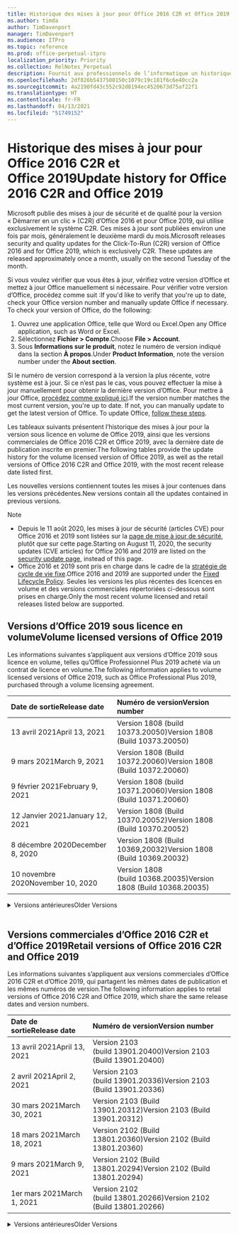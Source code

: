```yaml
---
title: Historique des mises à jour pour Office 2016 C2R et Office 2019
ms.author: timda
author: TimDavenport
manager: TimDavenport
ms.audience: ITPro
ms.topic: reference
ms.prod: office-perpetual-itpro
localization_priority: Priority
ms.collection: RelNotes_Perpetual
description: Fournit aux professionnels de l’informatique un historique des mises à jour pour les versions perpétuelles d’Office 2016 et 2019 qui utilisent la technologie « Démarrer en un clic » (C2R)
ms.openlocfilehash: 2df826b5437500150c1079c19c181f6c6e40cc2a
ms.sourcegitcommit: 4a2190fd43c552c92d8194ec4520673d75af22f1
ms.translationtype: HT
ms.contentlocale: fr-FR
ms.lasthandoff: 04/13/2021
ms.locfileid: "51749152"
---
```

# <a name="update-history-for-office-2016-c2r-and-office-2019"></a><span data-ttu-id="686fa-103">Historique des mises à jour pour Office 2016 C2R et Office 2019</span><span class="sxs-lookup"><span data-stu-id="686fa-103">Update history for Office 2016 C2R and Office 2019</span></span>

<span data-ttu-id="686fa-p101">Microsoft publie des mises à jour de sécurité et de qualité pour la version « Démarrer en un clic » (C2R) d’Office 2016 et pour Office 2019, qui utilise exclusivement le système C2R. Ces mises à jour sont publiées environ une fois par mois, généralement le deuxième mardi du mois.</span><span class="sxs-lookup"><span data-stu-id="686fa-p101">Microsoft releases security and quality updates for the Click-To-Run (C2R) version of Office 2016 and for Office 2019, which is exclusively C2R. These updates are released approximately once a month, usually on the second Tuesday of the month.</span></span>

<span data-ttu-id="686fa-p102">Si vous voulez vérifier que vous êtes à jour, vérifiez votre version d’Office et mettez à jour Office manuellement si nécessaire. Pour vérifier votre version d’Office, procédez comme suit :</span><span class="sxs-lookup"><span data-stu-id="686fa-p102">If you'd like to verify that you're up to date, check your Office version number and manually update Office if necessary. To check your version of Office, do the following:</span></span>

  1.    <span data-ttu-id="686fa-108">Ouvrez une application Office, telle que Word ou Excel.</span><span class="sxs-lookup"><span data-stu-id="686fa-108">Open any Office application, such as Word or Excel.</span></span>
  2.    <span data-ttu-id="686fa-109">Sélectionnez **Fichier > Compte**.</span><span class="sxs-lookup"><span data-stu-id="686fa-109">Choose **File > Account**.</span></span>
  3.    <span data-ttu-id="686fa-110">Sous **Informations sur le produit**, notez le numéro de version indiqué dans la section **À propos**.</span><span class="sxs-lookup"><span data-stu-id="686fa-110">Under **Product Information**, note the version number under the **About section**.</span></span>

<span data-ttu-id="686fa-p103">Si le numéro de version correspond à la version la plus récente, votre système est à jour. Si ce n’est pas le cas, vous pouvez effectuer la mise à jour manuellement pour obtenir la dernière version d’Office. Pour mettre à jour Office, [procédez comme expliqué ici](https://support.office.com/article/2ab296f3-7f03-43a2-8e50-46de917611c5).</span><span class="sxs-lookup"><span data-stu-id="686fa-p103">If the version number matches the most current version, you're up to date. If not, you can manually update to get the latest version of Office. To update Office, [follow these steps](https://support.office.com/article/2ab296f3-7f03-43a2-8e50-46de917611c5).</span></span>


<span data-ttu-id="686fa-114">Les tableaux suivants présentent l’historique des mises à jour pour la version sous licence en volume de Office 2019, ainsi que les versions commerciales de Office 2016 C2R et Office 2019, avec la dernière date de publication inscrite en premier.</span><span class="sxs-lookup"><span data-stu-id="686fa-114">The following tables provide the update history for the volume licensed version of Office 2019, as well as the retail versions of Office 2016 C2R and Office 2019, with the most recent release date listed first.</span></span>

<span data-ttu-id="686fa-115">Les nouvelles versions contiennent toutes les mises à jour contenues dans les versions précédentes.</span><span class="sxs-lookup"><span data-stu-id="686fa-115">New versions contain all the updates contained in previous versions.</span></span>


 > [!NOTE]
> - <span data-ttu-id="686fa-116">Depuis le 11 août 2020, les mises à jour de sécurité (articles CVE) pour Office 2016 et 2019 sont listées sur la [page de mise à jour de sécurité](./microsoft365-apps-security-updates.md), plutôt que sur cette page.</span><span class="sxs-lookup"><span data-stu-id="686fa-116">Starting on August 11, 2020, the security updates (CVE articles) for Office 2016 and 2019 are listed on the [security update page](./microsoft365-apps-security-updates.md), instead of this page.</span></span> 
> - <span data-ttu-id="686fa-117">Office 2016 et 2019 sont pris en charge dans le cadre de la [stratégie de cycle de vie fixe](/lifecycle/policies/fixed).</span><span class="sxs-lookup"><span data-stu-id="686fa-117">Office 2016 and 2019 are supported under the [Fixed Lifecycle Policy](/lifecycle/policies/fixed).</span></span> <span data-ttu-id="686fa-118">Seules les versions les plus récentes des licences en volume et des versions commerciales répertoriées ci-dessous sont prises en charge.</span><span class="sxs-lookup"><span data-stu-id="686fa-118">Only the most recent volume licensed and retail releases listed below are supported.</span></span>


## <a name="volume-licensed-versions-of-office-2019"></a><span data-ttu-id="686fa-119">Versions d’Office 2019 sous licence en volume</span><span class="sxs-lookup"><span data-stu-id="686fa-119">Volume licensed versions of Office 2019</span></span>
<span data-ttu-id="686fa-120">Les informations suivantes s’appliquent aux versions d’Office 2019 sous licence en volume, telles qu’Office Professionnel Plus 2019 acheté via un contrat de licence en volume.</span><span class="sxs-lookup"><span data-stu-id="686fa-120">The following information applies to volume licensed versions of Office 2019, such as Office Professional Plus 2019, purchased through a volume licensing agreement.</span></span>

[//]: # (NE PAS SUPPRIMER LE DÉBUT DU TABLEAU VL)


|<span data-ttu-id="686fa-122">**Date de sortie**</span><span class="sxs-lookup"><span data-stu-id="686fa-122">**Release date**</span></span>|<span data-ttu-id="686fa-123">**Numéro de version**</span><span class="sxs-lookup"><span data-stu-id="686fa-123">**Version number**</span></span>|
|:-----|:-----|
|<span data-ttu-id="686fa-124">13 avril 2021</span><span class="sxs-lookup"><span data-stu-id="686fa-124">April 13, 2021</span></span>|<span data-ttu-id="686fa-125">Version 1808 (build 10373.20050)</span><span class="sxs-lookup"><span data-stu-id="686fa-125">Version 1808 (Build 10373.20050)</span></span>|
|<span data-ttu-id="686fa-126">9 mars 2021</span><span class="sxs-lookup"><span data-stu-id="686fa-126">March 9, 2021</span></span>|<span data-ttu-id="686fa-127">Version 1808 (Build 10372.20060)</span><span class="sxs-lookup"><span data-stu-id="686fa-127">Version 1808 (Build 10372.20060)</span></span>|
|<span data-ttu-id="686fa-128">9 février 2021</span><span class="sxs-lookup"><span data-stu-id="686fa-128">February 9, 2021</span></span>|<span data-ttu-id="686fa-129">Version 1808 (build 10371.20060)</span><span class="sxs-lookup"><span data-stu-id="686fa-129">Version 1808 (Build 10371.20060)</span></span>|
|<span data-ttu-id="686fa-130">12 Janvier 2021</span><span class="sxs-lookup"><span data-stu-id="686fa-130">January 12, 2021</span></span>|<span data-ttu-id="686fa-131">Version 1808 (Build 10370.20052)</span><span class="sxs-lookup"><span data-stu-id="686fa-131">Version 1808 (Build 10370.20052)</span></span>|
|<span data-ttu-id="686fa-132">8 décembre 2020</span><span class="sxs-lookup"><span data-stu-id="686fa-132">December 8, 2020</span></span>|<span data-ttu-id="686fa-133">Version 1808 (Build 10369,20032)</span><span class="sxs-lookup"><span data-stu-id="686fa-133">Version 1808 (Build 10369.20032)</span></span>|
|<span data-ttu-id="686fa-134">10 novembre 2020</span><span class="sxs-lookup"><span data-stu-id="686fa-134">November 10, 2020</span></span>|<span data-ttu-id="686fa-135">Version 1808 (build 10368.20035)</span><span class="sxs-lookup"><span data-stu-id="686fa-135">Version 1808 (Build 10368.20035)</span></span>|


[//]: # (NE PAS SUPPRIMER LA FIN DU TABLEAU VL)

<details>
<summary><span data-ttu-id="686fa-137">Versions antérieures</span><span class="sxs-lookup"><span data-stu-id="686fa-137">Older Versions</span></span></summary>
 

[//]: # (NE PAS SUPPRIMER LE DÉBUT DE L’ANCIEN TABLEAU VL)


|<span data-ttu-id="686fa-139">**Date de sortie**</span><span class="sxs-lookup"><span data-stu-id="686fa-139">**Release date**</span></span>|<span data-ttu-id="686fa-140">**Numéro de version**</span><span class="sxs-lookup"><span data-stu-id="686fa-140">**Version number**</span></span>|
|:-----|:-----|
|<span data-ttu-id="686fa-141">13 octobre 2020</span><span class="sxs-lookup"><span data-stu-id="686fa-141">October 13, 2020</span></span>|<span data-ttu-id="686fa-142">Version 1808 (build 10367.20048)</span><span class="sxs-lookup"><span data-stu-id="686fa-142">Version 1808 (Build 10367.20048)</span></span>|
|<span data-ttu-id="686fa-143">8 septembre 2020</span><span class="sxs-lookup"><span data-stu-id="686fa-143">September 8, 2020</span></span>|<span data-ttu-id="686fa-144">Version 1808 (Build 10366.20016)</span><span class="sxs-lookup"><span data-stu-id="686fa-144">Version 1808 (Build 10366.20016)</span></span>|
|<span data-ttu-id="686fa-145">11 août 2020</span><span class="sxs-lookup"><span data-stu-id="686fa-145">August 11, 2020</span></span>|<span data-ttu-id="686fa-146">Version 1808 (Build 10364.20059)</span><span class="sxs-lookup"><span data-stu-id="686fa-146">Version 1808 (Build 10364.20059)</span></span>|
|<span data-ttu-id="686fa-147">14 juillet 2020</span><span class="sxs-lookup"><span data-stu-id="686fa-147">July 14, 2020</span></span>   |<span data-ttu-id="686fa-148">Version 1808 (Build 10363.20015)</span><span class="sxs-lookup"><span data-stu-id="686fa-148">Version 1808 (Build 10363.20015)</span></span>  |
|<span data-ttu-id="686fa-149">09 juin 2020</span><span class="sxs-lookup"><span data-stu-id="686fa-149">June 9, 2020</span></span>   |<span data-ttu-id="686fa-150">Version 1808 (Build 10361.20002)</span><span class="sxs-lookup"><span data-stu-id="686fa-150">Version 1808 (Build 10361.20002)</span></span>  |
|<span data-ttu-id="686fa-151">12 mai 2020</span><span class="sxs-lookup"><span data-stu-id="686fa-151">May 12, 2020</span></span>   |<span data-ttu-id="686fa-152">Version 1808 (build 10359.20023)</span><span class="sxs-lookup"><span data-stu-id="686fa-152">Version 1808 (Build 10359.20023)</span></span>  |
|<span data-ttu-id="686fa-153">14 avril 2020</span><span class="sxs-lookup"><span data-stu-id="686fa-153">April 14, 2020</span></span>   |<span data-ttu-id="686fa-154">Version 1808 (build 10358.20061)</span><span class="sxs-lookup"><span data-stu-id="686fa-154">Version 1808 (Build 10358.20061)</span></span>  |
|<span data-ttu-id="686fa-155">10 mars 2020</span><span class="sxs-lookup"><span data-stu-id="686fa-155">March 10, 2020</span></span>   |<span data-ttu-id="686fa-156">Version 1808 (Build 10357.20081)</span><span class="sxs-lookup"><span data-stu-id="686fa-156">Version 1808 (Build 10357.20081)</span></span>  |
|<span data-ttu-id="686fa-157">11 février 2020</span><span class="sxs-lookup"><span data-stu-id="686fa-157">February 11, 2020</span></span>   |<span data-ttu-id="686fa-158">Version 1808 (build 10356.20006)</span><span class="sxs-lookup"><span data-stu-id="686fa-158">Version 1808 (Build 10356.20006)</span></span>  |


[//]: # (NE PAS SUPPRIMER LA FIN DE L’ANCIEN TABLEAU VL)

</details>


<br/>

## <a name="retail-versions-of-office-2016-c2r-and-office-2019"></a><span data-ttu-id="686fa-160">Versions commerciales d’Office 2016 C2R et d’Office 2019</span><span class="sxs-lookup"><span data-stu-id="686fa-160">Retail versions of Office 2016 C2R and Office 2019</span></span>
<span data-ttu-id="686fa-161">Les informations suivantes s’appliquent aux versions commerciales d’Office 2016 C2R et d’Office 2019, qui partagent les mêmes dates de publication et les mêmes numéros de version.</span><span class="sxs-lookup"><span data-stu-id="686fa-161">The following information applies to retail versions of Office 2016 C2R and Office 2019, which share the same release dates and version numbers.</span></span>

[//]: # (NE PAS SUPPRIMER LE DÉBUT DU TABLEAU DE VENTE AU DÉTAIL)


|<span data-ttu-id="686fa-163">**Date de sortie**</span><span class="sxs-lookup"><span data-stu-id="686fa-163">**Release date**</span></span>|<span data-ttu-id="686fa-164">**Numéro de version**</span><span class="sxs-lookup"><span data-stu-id="686fa-164">**Version number**</span></span>|
|:-----|:-----|
|<span data-ttu-id="686fa-165">13 avril 2021</span><span class="sxs-lookup"><span data-stu-id="686fa-165">April 13, 2021</span></span>|<span data-ttu-id="686fa-166">Version 2103 (build 13901.20400)</span><span class="sxs-lookup"><span data-stu-id="686fa-166">Version 2103 (Build 13901.20400)</span></span>|
|<span data-ttu-id="686fa-167">2 avril 2021</span><span class="sxs-lookup"><span data-stu-id="686fa-167">April 2, 2021</span></span>|<span data-ttu-id="686fa-168">Version 2103 (build 13901.20336)</span><span class="sxs-lookup"><span data-stu-id="686fa-168">Version 2103 (Build 13901.20336)</span></span>|
|<span data-ttu-id="686fa-169">30 mars 2021</span><span class="sxs-lookup"><span data-stu-id="686fa-169">March 30, 2021</span></span>|<span data-ttu-id="686fa-170">Version 2103 (Build 13901.20312)</span><span class="sxs-lookup"><span data-stu-id="686fa-170">Version 2103 (Build 13901.20312)</span></span>|
|<span data-ttu-id="686fa-171">18 mars 2021</span><span class="sxs-lookup"><span data-stu-id="686fa-171">March 18, 2021</span></span>|<span data-ttu-id="686fa-172">Version 2102 (Build 13801.20360)</span><span class="sxs-lookup"><span data-stu-id="686fa-172">Version 2102 (Build 13801.20360)</span></span>|
|<span data-ttu-id="686fa-173">9 mars 2021</span><span class="sxs-lookup"><span data-stu-id="686fa-173">March 9, 2021</span></span>|<span data-ttu-id="686fa-174">Version 2102 (Build 13801.20294)</span><span class="sxs-lookup"><span data-stu-id="686fa-174">Version 2102 (Build 13801.20294)</span></span>|
|<span data-ttu-id="686fa-175">1er mars 2021</span><span class="sxs-lookup"><span data-stu-id="686fa-175">March 1, 2021</span></span>|<span data-ttu-id="686fa-176">Version 2102 (build 13801.20266)</span><span class="sxs-lookup"><span data-stu-id="686fa-176">Version 2102 (Build 13801.20266)</span></span>|


[//]: # (NE PAS SUPPRIMER LA FIN DU TABLEAU DE VENTE AU DÉTAIL)

<details>
<summary><span data-ttu-id="686fa-178">Versions antérieures</span><span class="sxs-lookup"><span data-stu-id="686fa-178">Older Versions</span></span></summary>
 

[//]: # (NE PAS SUPPRIMER LE DÉBUT DE L’ANCIEN TABLEAU DE VENTE AU DÉTAIL)


|<span data-ttu-id="686fa-180">**Date de sortie**</span><span class="sxs-lookup"><span data-stu-id="686fa-180">**Release date**</span></span>|<span data-ttu-id="686fa-181">**Numéro de version**</span><span class="sxs-lookup"><span data-stu-id="686fa-181">**Version number**</span></span>|
|:-----|:-----|
|<span data-ttu-id="686fa-182">16 février 2021</span><span class="sxs-lookup"><span data-stu-id="686fa-182">February 16, 2021</span></span>|<span data-ttu-id="686fa-183">Version 2101 (Build 13628.20448)</span><span class="sxs-lookup"><span data-stu-id="686fa-183">Version 2101 (Build 13628.20448)</span></span>|
|<span data-ttu-id="686fa-184">9 février 2021</span><span class="sxs-lookup"><span data-stu-id="686fa-184">February 9, 2021</span></span>|<span data-ttu-id="686fa-185">Version 2101 (build 13628.20380)</span><span class="sxs-lookup"><span data-stu-id="686fa-185">Version 2101 (Build 13628.20380)</span></span>|
|<span data-ttu-id="686fa-186">26 janvier 2021</span><span class="sxs-lookup"><span data-stu-id="686fa-186">January 26, 2021</span></span>|<span data-ttu-id="686fa-187">Version 2101 (Build 13628.20274)</span><span class="sxs-lookup"><span data-stu-id="686fa-187">Version 2101 (Build 13628.20274)</span></span>|
|<span data-ttu-id="686fa-188">21 janvier 2021</span><span class="sxs-lookup"><span data-stu-id="686fa-188">January 21, 2021</span></span>|<span data-ttu-id="686fa-189">Version 2012 (build 13530.20440)</span><span class="sxs-lookup"><span data-stu-id="686fa-189">Version 2012 (Build 13530.20440)</span></span>|
|<span data-ttu-id="686fa-190">12 Janvier 2021</span><span class="sxs-lookup"><span data-stu-id="686fa-190">January 12, 2021</span></span>|<span data-ttu-id="686fa-191">Version 2012 (Build 13530.20376)</span><span class="sxs-lookup"><span data-stu-id="686fa-191">Version 2012 (Build 13530.20376)</span></span>|
|<span data-ttu-id="686fa-192">5 janvier 2021</span><span class="sxs-lookup"><span data-stu-id="686fa-192">January 5, 2021</span></span>|<span data-ttu-id="686fa-193">Version 2012 (build 13530.20316)</span><span class="sxs-lookup"><span data-stu-id="686fa-193">Version 2012 (Build 13530.20316)</span></span>|
|<span data-ttu-id="686fa-194">21 décembre 2020</span><span class="sxs-lookup"><span data-stu-id="686fa-194">December 21, 2020</span></span>|<span data-ttu-id="686fa-195">Version 2011 (build 13426.20404)</span><span class="sxs-lookup"><span data-stu-id="686fa-195">Version 2011 (Build 13426.20404)</span></span>|
|<span data-ttu-id="686fa-196">8 décembre 2020</span><span class="sxs-lookup"><span data-stu-id="686fa-196">December 8, 2020</span></span>|<span data-ttu-id="686fa-197">Version 2011 (Build 13426,20332)</span><span class="sxs-lookup"><span data-stu-id="686fa-197">Version 2011 (Build 13426.20332)</span></span>|
|<span data-ttu-id="686fa-198">2 décembre 2020</span><span class="sxs-lookup"><span data-stu-id="686fa-198">December 2, 2020</span></span>|<span data-ttu-id="686fa-199">Version 2011 (build 13426.20308)</span><span class="sxs-lookup"><span data-stu-id="686fa-199">Version 2011 (Build 13426.20308)</span></span>|
|<span data-ttu-id="686fa-200">30 novembre 2020</span><span class="sxs-lookup"><span data-stu-id="686fa-200">November 30, 2020</span></span>|<span data-ttu-id="686fa-201">Version 2011 (build 13426.20294)</span><span class="sxs-lookup"><span data-stu-id="686fa-201">Version 2011 (Build 13426.20294)</span></span>|
|<span data-ttu-id="686fa-202">23 novembre 2020</span><span class="sxs-lookup"><span data-stu-id="686fa-202">November 23, 2020</span></span>|<span data-ttu-id="686fa-203">Version 2011 (build 13426.20274)</span><span class="sxs-lookup"><span data-stu-id="686fa-203">Version 2011 (Build 13426.20274)</span></span>|
|<span data-ttu-id="686fa-204">17 novembre 2020</span><span class="sxs-lookup"><span data-stu-id="686fa-204">November 17, 2020</span></span>|<span data-ttu-id="686fa-205">Version 2010 (build 13328.20408)</span><span class="sxs-lookup"><span data-stu-id="686fa-205">Version 2010 (Build 13328.20408)</span></span>|
|<span data-ttu-id="686fa-206">10 novembre 2020</span><span class="sxs-lookup"><span data-stu-id="686fa-206">November 10, 2020</span></span>|<span data-ttu-id="686fa-207">Version 2010 (build 13328.20356)</span><span class="sxs-lookup"><span data-stu-id="686fa-207">Version 2010 (Build 13328.20356)</span></span>|
|<span data-ttu-id="686fa-208">27 octobre 2020</span><span class="sxs-lookup"><span data-stu-id="686fa-208">October 27, 2020</span></span>|<span data-ttu-id="686fa-209">Version 2010 (build 13328.20292)</span><span class="sxs-lookup"><span data-stu-id="686fa-209">Version 2010 (Build 13328.20292)</span></span>|
|<span data-ttu-id="686fa-210">21 octobre 2020</span><span class="sxs-lookup"><span data-stu-id="686fa-210">October 21, 2020</span></span>|<span data-ttu-id="686fa-211">Version 2009 (Build 13231.20418)</span><span class="sxs-lookup"><span data-stu-id="686fa-211">Version 2009 (Build 13231.20418)</span></span>|
|<span data-ttu-id="686fa-212">13 octobre 2020</span><span class="sxs-lookup"><span data-stu-id="686fa-212">October 13, 2020</span></span>|<span data-ttu-id="686fa-213">Version 2009 (build 13231.20390)</span><span class="sxs-lookup"><span data-stu-id="686fa-213">Version 2009 (Build 13231.20390)</span></span>|
|<span data-ttu-id="686fa-214">8 octobre 2020</span><span class="sxs-lookup"><span data-stu-id="686fa-214">October 8, 2020</span></span>|<span data-ttu-id="686fa-215">Version 2009 (Build 13231.20368)</span><span class="sxs-lookup"><span data-stu-id="686fa-215">Version 2009 (Build 13231.20368)</span></span>|
|<span data-ttu-id="686fa-216">28 septembre 2020</span><span class="sxs-lookup"><span data-stu-id="686fa-216">September 28, 2020</span></span>|<span data-ttu-id="686fa-217">Version 2009 (Build 13231.20262)</span><span class="sxs-lookup"><span data-stu-id="686fa-217">Version 2009 (Build 13231.20262)</span></span>|
|<span data-ttu-id="686fa-218">22 septembre 2020</span><span class="sxs-lookup"><span data-stu-id="686fa-218">September 22, 2020</span></span>|<span data-ttu-id="686fa-219">Version 2008 (Build 13127.20508)</span><span class="sxs-lookup"><span data-stu-id="686fa-219">Version 2008 (Build 13127.20508)</span></span>|
|<span data-ttu-id="686fa-220">9 septembre 2020</span><span class="sxs-lookup"><span data-stu-id="686fa-220">September 9, 2020</span></span>|<span data-ttu-id="686fa-221">Version 2008 (build 13127.20408)</span><span class="sxs-lookup"><span data-stu-id="686fa-221">Version 2008 (Build 13127.20408)</span></span>|
|<span data-ttu-id="686fa-222">31 août 2020</span><span class="sxs-lookup"><span data-stu-id="686fa-222">August 31, 2020</span></span>|<span data-ttu-id="686fa-223">Version 2008 (build 13127.20296)</span><span class="sxs-lookup"><span data-stu-id="686fa-223">Version 2008 (Build 13127.20296)</span></span>|
|<span data-ttu-id="686fa-224">25 août 2020</span><span class="sxs-lookup"><span data-stu-id="686fa-224">August 25, 2020</span></span>|<span data-ttu-id="686fa-225">Version 2007 (Build 13029.20460)</span><span class="sxs-lookup"><span data-stu-id="686fa-225">Version 2007 (Build 13029.20460)</span></span>|
|<span data-ttu-id="686fa-226">11 août 2020</span><span class="sxs-lookup"><span data-stu-id="686fa-226">August 11, 2020</span></span>|<span data-ttu-id="686fa-227">Version 2007 (Build 13029.20344)</span><span class="sxs-lookup"><span data-stu-id="686fa-227">Version 2007 (Build 13029.20344)</span></span>|
|<span data-ttu-id="686fa-228">30 juillet 2020</span><span class="sxs-lookup"><span data-stu-id="686fa-228">July 30, 2020</span></span>|<span data-ttu-id="686fa-229">Version 2007 (build 13029.20308)</span><span class="sxs-lookup"><span data-stu-id="686fa-229">Version 2007 (Build 13029.20308)</span></span>  |
|<span data-ttu-id="686fa-230">28 juillet 2020</span><span class="sxs-lookup"><span data-stu-id="686fa-230">July 28, 2020</span></span>|<span data-ttu-id="686fa-231">Version 2006 (Build 13001.20498)</span><span class="sxs-lookup"><span data-stu-id="686fa-231">Version 2006 (Build 13001.20498)</span></span>  |
|<span data-ttu-id="686fa-232">14 juillet 2020</span><span class="sxs-lookup"><span data-stu-id="686fa-232">July 14, 2020</span></span>|<span data-ttu-id="686fa-233">Version 2006 (Build 13001.20384)</span><span class="sxs-lookup"><span data-stu-id="686fa-233">Version 2006 (Build 13001.20384)</span></span>  |
|<span data-ttu-id="686fa-234">30 juin 2020</span><span class="sxs-lookup"><span data-stu-id="686fa-234">June 30, 2020</span></span>|<span data-ttu-id="686fa-235">Version 2006 (Build 13001.20266)</span><span class="sxs-lookup"><span data-stu-id="686fa-235">Version 2006 (Build 13001.20266)</span></span>  |
|<span data-ttu-id="686fa-236">24 juin 2020</span><span class="sxs-lookup"><span data-stu-id="686fa-236">June 24, 2020</span></span>|<span data-ttu-id="686fa-237">Version 2005 (Build 12827.20470)</span><span class="sxs-lookup"><span data-stu-id="686fa-237">Version 2005 (Build 12827.20470)</span></span>  |
|<span data-ttu-id="686fa-238">09 juin 2020</span><span class="sxs-lookup"><span data-stu-id="686fa-238">June 9, 2020</span></span>|<span data-ttu-id="686fa-239">Version 2005 (Build 12827.20336)</span><span class="sxs-lookup"><span data-stu-id="686fa-239">Version 2005 (Build 12827.20336)</span></span>  |
|<span data-ttu-id="686fa-240">02 juin 2020</span><span class="sxs-lookup"><span data-stu-id="686fa-240">June 2, 2020</span></span>|<span data-ttu-id="686fa-241">Version 2005 (Build 12827.20268)</span><span class="sxs-lookup"><span data-stu-id="686fa-241">Version 2005 (Build 12827.20268)</span></span>  |
|<span data-ttu-id="686fa-242">21 Mai 2020</span><span class="sxs-lookup"><span data-stu-id="686fa-242">May 21, 2020</span></span>|<span data-ttu-id="686fa-243">Version 2004 (Build 12730.20352)</span><span class="sxs-lookup"><span data-stu-id="686fa-243">Version 2004 (Build 12730.20352)</span></span>  |
|<span data-ttu-id="686fa-244">12 mai 2020</span><span class="sxs-lookup"><span data-stu-id="686fa-244">May 12, 2020</span></span>|<span data-ttu-id="686fa-245">Version 2004 (build 12730.20270)</span><span class="sxs-lookup"><span data-stu-id="686fa-245">Version 2004 (Build 12730.20270)</span></span>  |
|<span data-ttu-id="686fa-246">4 mai 2020</span><span class="sxs-lookup"><span data-stu-id="686fa-246">May 4, 2020</span></span>|<span data-ttu-id="686fa-247">Version 2004 (Build 12730.20250)</span><span class="sxs-lookup"><span data-stu-id="686fa-247">Version 2004 (Build 12730.20250)</span></span>  |
|<span data-ttu-id="686fa-248">29 avril 2020</span><span class="sxs-lookup"><span data-stu-id="686fa-248">April 29, 2020</span></span>|<span data-ttu-id="686fa-249">Version 2004 (Build 12730.20236)</span><span class="sxs-lookup"><span data-stu-id="686fa-249">Version 2004 (Build 12730.20236)</span></span>  |
|<span data-ttu-id="686fa-250">15 avril 2020</span><span class="sxs-lookup"><span data-stu-id="686fa-250">April 15, 2020</span></span>|<span data-ttu-id="686fa-251">Version 2003 (build 12624.20466)</span><span class="sxs-lookup"><span data-stu-id="686fa-251">Version 2003 (Build 12624.20466)</span></span>  |
|<span data-ttu-id="686fa-252">14 avril 2020</span><span class="sxs-lookup"><span data-stu-id="686fa-252">April 14, 2020</span></span>|<span data-ttu-id="686fa-253">Version 2003 (build 12624.20442)</span><span class="sxs-lookup"><span data-stu-id="686fa-253">Version 2003 (Build 12624.20442)</span></span>  |
|<span data-ttu-id="686fa-254">31 mars 2020</span><span class="sxs-lookup"><span data-stu-id="686fa-254">March 31, 2020</span></span>|<span data-ttu-id="686fa-255">Version 2003 (build 12624.20382)</span><span class="sxs-lookup"><span data-stu-id="686fa-255">Version 2003 (Build 12624.20382)</span></span>  |
|<span data-ttu-id="686fa-256">25 mars 2020</span><span class="sxs-lookup"><span data-stu-id="686fa-256">March 25, 2020</span></span>|<span data-ttu-id="686fa-257">Version 2003 (Build 12624.20320)</span><span class="sxs-lookup"><span data-stu-id="686fa-257">Version 2003 (Build 12624.20320)</span></span>  |
|<span data-ttu-id="686fa-258">10 mars 2020</span><span class="sxs-lookup"><span data-stu-id="686fa-258">March 10, 2020</span></span>|<span data-ttu-id="686fa-259">Version 2002 (Build 12527.20278)</span><span class="sxs-lookup"><span data-stu-id="686fa-259">Version 2002 (Build 12527.20278)</span></span>  |
|<span data-ttu-id="686fa-260">1er mars 2020</span><span class="sxs-lookup"><span data-stu-id="686fa-260">March 1, 2020</span></span>   |<span data-ttu-id="686fa-261">Version 2002 (Build 12527.20242)</span><span class="sxs-lookup"><span data-stu-id="686fa-261">Version 2002 (Build 12527.20242)</span></span>  |


[//]: # (NE PAS SUPPRIMER LA FIN DE L’ANCIEN TABLEAU DE VENTE AU DÉTAIL)


</details>